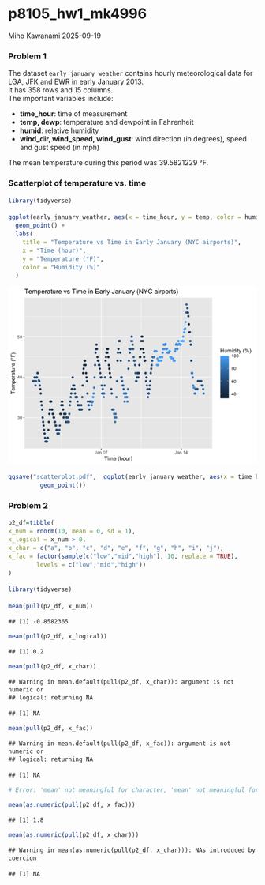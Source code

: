 p8105_hw1_mk4996
================
Miho Kawanami
2025-09-19

### Problem 1

The dataset `early_january_weather` contains hourly meteorological data
for LGA, JFK and EWR in early January 2013.  
It has 358 rows and 15 columns.  
The important variables include:

- **time_hour**: time of measurement  
- **temp, dewp**: temperature and dewpoint in Fahrenheit  
- **humid**: relative humidity  
- **wind_dir, wind_speed, wind_gust**: wind direction (in degrees),
  speed and gust speed (in mph)

The mean temperature during this period was 39.5821229 °F.

### Scatterplot of temperature vs. time

``` r
library(tidyverse)

ggplot(early_january_weather, aes(x = time_hour, y = temp, color = humid)) +
  geom_point() +
  labs(
    title = "Temperature vs Time in Early January (NYC airports)",
    x = "Time (hour)",
    y = "Temperature (°F)",
    color = "Humidity (%)"
  )
```

![](p8105_hw1_mk4996_files/figure-gfm/scatterplot-1.png)<!-- -->

``` r
ggsave("scatterplot.pdf",  ggplot(early_january_weather, aes(x = time_hour, y = temp, color = humid)) +
         geom_point())
```

### Problem 2

``` r
p2_df=tibble(
x_num = rnorm(10, mean = 0, sd = 1),
x_logical = x_num > 0,
x_char = c("a", "b", "c", "d", "e", "f", "g", "h", "i", "j"),
x_fac = factor(sample(c("low","mid","high"), 10, replace = TRUE),
        levels = c("low","mid","high"))
)

library(tidyverse)

mean(pull(p2_df, x_num))
```

    ## [1] -0.8582365

``` r
mean(pull(p2_df, x_logical))   
```

    ## [1] 0.2

``` r
mean(pull(p2_df, x_char))
```

    ## Warning in mean.default(pull(p2_df, x_char)): argument is not numeric or
    ## logical: returning NA

    ## [1] NA

``` r
mean(pull(p2_df, x_fac))
```

    ## Warning in mean.default(pull(p2_df, x_fac)): argument is not numeric or
    ## logical: returning NA

    ## [1] NA

``` r
# Error: 'mean' not meaningful for character, 'mean' not meaningful for factors
```

``` r
mean(as.numeric(pull(p2_df, x_fac)))   
```

    ## [1] 1.8

``` r
mean(as.numeric(pull(p2_df, x_char)))  
```

    ## Warning in mean(as.numeric(pull(p2_df, x_char))): NAs introduced by coercion

    ## [1] NA
